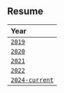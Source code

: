 ## Resume

| Year                                        |
| :------------------------------------------ |
| [`2019`](./2019/DEPRECATED-2019-resume.pdf) |
| [`2020`](./2020/DEPRECATED-2020-resume.pdf) |
| [`2021`](./2021/DEPRECATED-2021-resume.pdf) |
| [`2022`](./2022/DEPRECATED-2022-resume.pdf) |
| [`2024-current`](./resume.pdf)              |
